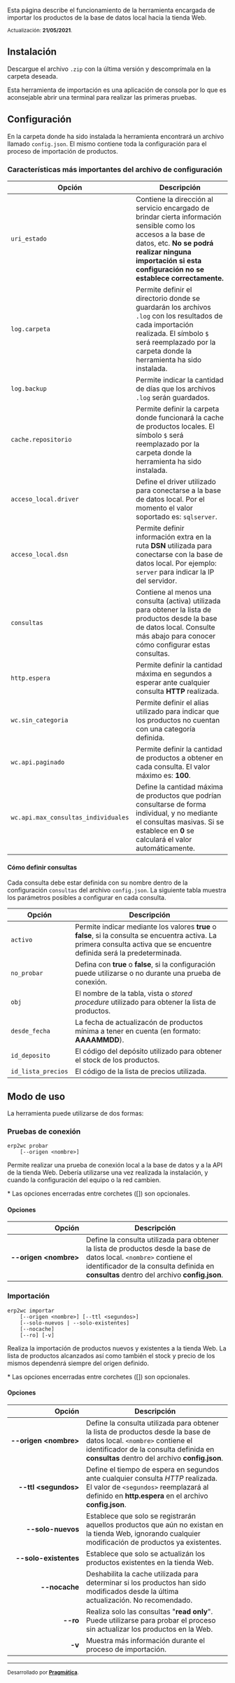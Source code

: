 Esta página describe el funcionamiento de la herramienta encargada de importar los productos de la base de datos local hacia la tienda Web.

<small>Actualización: **21/05/2021**.</small>

## Instalación

Descargue el archivo `.zip` con la última versión y descomprímala en la carpeta deseada.

Esta herramienta de importación es una aplicación de consola por lo que es aconsejable abrir una terminal para realizar las primeras pruebas.

## Configuración

En la carpeta donde ha sido instalada la herramienta encontrará un archivo llamado `config.json`. El mismo contiene toda la configuración para el proceso de importación de productos.

### Características más importantes del archivo de configuración

| Opción | Descripción |
|--------|-------------|
|`uri_estado`|Contiene la dirección al servicio encargado de brindar cierta información sensible como los accesos a la base de datos, etc. **No se podrá realizar ninguna importación si esta configuración no se establece correctamente.**|
|`log.carpeta`|Permite definir el directorio donde se guardarán los archivos `.log` con los resultados de cada importación realizada. El símbolo `$` será reemplazado por la carpeta donde la herramienta ha sido instalada.|
|`log.backup`|Permite indicar la cantidad de días que los archivos `.log` serán guardados.|
|`cache.repositorio`|Permite definir la carpeta donde funcionará la cache de productos locales. El símbolo `$` será reemplazado por la carpeta donde la herramienta ha sido instalada.|
|`acceso_local.driver`|Define el driver utilizado para conectarse a la base de datos local. Por el momento el valor soportado es: `sqlserver`.|
|`acceso_local.dsn`|Permite definir información extra en la ruta **DSN** utilizada para conectarse con la base de datos local. Por ejemplo: `server` para indicar la IP del servidor.|
|`consultas`|Contiene al menos una consulta (activa) utilizada para obtener la lista de productos desde la base de datos local. Consulte más abajo para conocer cómo configurar estas consultas.|
|`http.espera`|Permite definir la cantidad máxima en segundos a esperar ante cualquier consulta **HTTP** realizada.|
|`wc.sin_categoria`|Permite definir el alias utilizado para indicar que los productos no cuentan con una categoría definida.|
|`wc.api.paginado`|Permite definir la cantidad de productos a obtener en cada consulta. El valor máximo es: **100**.|
|`wc.api.max_consultas_individuales`|Define la cantidad máxima de productos que podrían consultarse de forma individual, y no mediante el consultas masivas. Si se establece en **0** se calculará el valor automáticamente.|

#### Cómo definir consultas

Cada consulta debe estar definida con su nombre dentro de la configuración `consultas` del archivo `config.json`. La siguiente tabla muestra los parámetros posibles a configurar en cada consulta.


| Opción | Descripción |
|--------|-------------|
|`activo`|Permite indicar mediante los valores **true** o **false**, si la consulta se encuentra activa. La primera consulta activa que se encuentre definida será la predeterminada.|
|`no_probar`|Defina con **true** o **false**, si la configuración puede utilizarse o no durante una prueba de conexión.|
|`obj`|El nombre de la tabla, vista o *stored procedure* utilizado para obtener la lista de productos.|
|`desde_fecha`|La fecha de actualizacón de productos mínima a tener en cuenta (en formato: **AAAAMMDD**).|
|`id_deposito`|El código del depósito utilizado para obtener el stock de los productos.|
|`id_lista_precios`|El código de la lista de precios utilizada.|

## Modo de uso

La herramienta puede utilizarse de dos formas:

### Pruebas de conexión

```
erp2wc probar
    [--origen <nombre>]
```

Permite realizar una prueba de conexión local a la base de datos y a la API de la tienda Web. Debería utilizarse una vez realizada la instalación, y cuando la configuración del equipo o la red cambien.

\* Las opciones encerradas entre corchetes ([]) son opcionales.

#### Opciones

| Opción | Descripción |
|-------:|-------------|
|<span style="white-space: nowrap;">**--origen &lt;nombre&gt;**</span>|Define la consulta utilizada para obtener la lista de productos desde la base de datos local. `<nombre>` contiene el identificador de la consulta definida en **consultas** dentro del archivo **config.json**.|

### Importación

```
erp2wc importar
    [--origen <nombre>] [--ttl <segundos>]
    [--solo-nuevos | --solo-existentes]
    [--nocache]
    [--ro] [-v]
```

Realiza la importación de productos nuevos y existentes a la tienda Web. La lista de productos alcanzados así como también el stock y precio de los mismos dependenrá siempre del origen definido.

\* Las opciones encerradas entre corchetes ([]) son opcionales.

#### Opciones

| Opción | Descripción |
|-------:|-------------|
|<span style="white-space: nowrap;">**--origen &lt;nombre&gt;**</span>|Define la consulta utilizada para obtener la lista de productos desde la base de datos local. `<nombre>` contiene el identificador de la consulta definida en **consultas** dentro del archivo **config.json**.|
|**--ttl &lt;segundos&gt;**|Define el tiempo de espera en segundos ante cualquier consulta *HTTP* realizada. El valor de `<segundos>` reemplazará al definido en **http.espera** en el archivo **config.json**.|
|**--solo-nuevos**|Establece que solo se registrarán aquellos productos que aún no existan en la tienda Web, ignorando cualquier modificación de productos ya existentes.|
|**--solo-existentes**|Establece que solo se actualizán los productos existentes en la tienda Web.|
|**--nocache**|Deshabilita la cache utilizada para determinar si los productos han sido modificados desde la última actualización. No recomendado.|
|**--ro**|Realiza solo las consultas "**read only**". Puede utilizarse para probar el proceso sin actualizar los productos en la Web.|
|**-v**|Muestra más información durante el proceso de importación.|

---

<small>Desarrollado por **[Pragmática](http://pragmatica.com.ar)**.</small>
